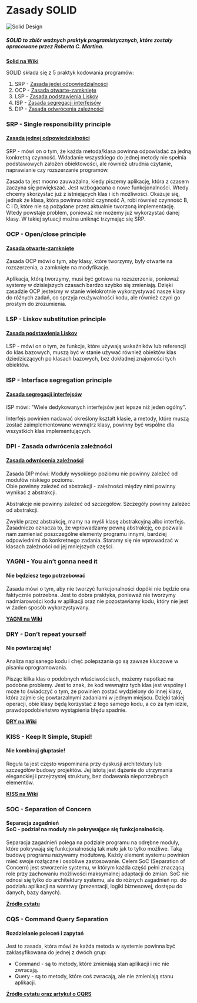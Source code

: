 # Zasady SOLID

![Solid Design ](https://img.shields.io/badge/Solid_Design-Principles--in--Java-green.svg?longCache=true&style=for-the-badge)

##### SOLID to zbiór ważnych praktyk programistycznych, które zostały opracowane przez Roberta C. Martina.

**[Solid na Wiki](https://pl.wikipedia.org/wiki/SOLID_(programowanie_obiektowe))**

SOLID składa się z 5 praktyk kodowania programów:

1. SRP - [Zasada jedej odpowiedzialności](#zasada-jednej-odpowiedzialności)
2. OCP - [Zasada otwarte-zamknięte](#zasada-otwarte-zamknięte)
3. LSP - [Zasada podstawienia Liskov](#zasada-podstawienia-Liskov)
4. ISP - [Zasada segregacji interfejsów](#zasada-segregacji-interfejsów)
5. DIP - [Zasada odwrócenia zależności](#zasada-odwrócenia-zależności)

### SRP - Single responsibility principle
#### [Zasada jednej odpowiedzialności](https://github.com/jszlenk/Solid-Design-Principles-in-Java/tree/master/src/SPR)

SRP - mówi on o tym, że każda metoda/klasa powinna odpowiadać za jedną konkretną czynność. Wkładanie wszystkiego do jednej metody nie spełnia podstawowych założeń obiektowości, ale również utrudnia czytanie, naprawianie czy rozszerzanie programów.

Zasada ta jest mocno zauważalna, kiedy piszemy aplikację, która z czasem zaczyna się powiększać. Jest wzbogacana o nowe funkcjonalności. Wtedy chcemy skorzystać już z istniejących klas i ich możliwości. Okazuje się, jednak że klasa, która powinna robić czynność A, robi również czynność B, C i D, które nie są pożądane przez aktualnie tworzoną implementację. Wtedy powstaje problem, ponieważ nie możemy już wykorzystać danej klasy. W takiej sytuacji można uniknąć trzymając się SRP.

### OCP - Open/close principle
#### [Zasada otwarte-zamknięte](https://github.com/jszlenk/Solid-Design-Principles-in-Java/tree/master/src/OCP)

Zasada OCP mówi o tym, aby klasy, które tworzymy, były otwarte na rozszerzenia, a zamknięte na modyfikacje.

Aplikacja, którą tworzymy, musi być gotowa na rozszerzenia, ponieważ systemy w dzisiejszych czasach bardzo szybko się zmieniają. Dzięki zasadzie OCP jesteśmy w stanie wielokrotnie wykorzystywać nasze klasy do różnych zadań, co sprzyja reużywalności kodu, ale również czyni go prostym do zrozumienia.

### LSP - Liskov substitution principle
#### [Zasada podstawienia Liskov](https://github.com/jszlenk/Solid-Design-Principles-in-Java/tree/master/src/LSP)

LSP - mówi on o tym, że funkcje, które używają wskaźników lub referencji do klas bazowych, muszą być w stanie używać również obiektów klas dziedziczących po klasach bazowych, bez dokładnej znajomości tych obiektów.

### ISP - Interface segregation principle
#### [Zasada segregacji interfejsów](https://github.com/jszlenk/Solid-Design-Principles-in-Java/tree/master/src/ISP)

ISP mówi: "Wiele dedykowanych interfejsów jest lepsze niż jeden ogólny".

Interfejs powinien nadawać określony kształt klasie, a metody, które muszą zostać zaimplementowane wewnątrz klasy, powinny być wspólne dla wszystkich klas implementujących.

### DPI - Zasada odwrócenia zależności
#### [Zasada odwrócenia zależności](https://github.com/jszlenk/Solid-Design-Principles-in-Java/tree/master/src/DIP)


Zasada DIP mówi: Moduły wysokiego poziomu nie powinny zależeć od modułów niskiego poziomu. <br>Obie powinny zależeć od abstrakcji - zależności między nimi powinny wynikać z abstrakcji.

Abstrakcje nie powinny zależeć od szczegółów. Szczegóły powinny zależeć od abstrakcji.

Zwykle przez abstrakcję, mamy na myśli klasę abstrakcyjną albo interfejs. Zasadniczo oznacza to, że wprowadzamy pewną abstrakcję, co pozwala nam zamieniać poszczególne elementy programu innymi, bardziej odpowiednimi do konkretnego zadania. 
Staramy się nie wprowadzać w klasach zależności od jej mniejszych części.


### YAGNI - You ain’t gonna need it
#### Nie będziesz tego potrzebować

Zasada mówi o tym, aby nie tworzyć funkcjonalności dopóki nie będzie ona faktycznie potrzebna. Jest to dobra praktyka, ponieważ nie tworzymy nadmiarowości kodu w aplikacji oraz nie pozostawiamy kodu, który nie jest w żaden sposób wykorzystywany.

**[YAGNI na Wiki](https://en.wikipedia.org/wiki/You_aren%27t_gonna_need_it)**

### DRY - Don’t repeat yourself
#### Nie powtarzaj się! 

Analiza napisanego kodu i chęć polepszania go są zawsze kluczowe w pisaniu oprogramowania.

Pisząc kilka klas o podobnych właściwościach, możemy napotkać na podobne problemy. Jest to znak, że kod wewnątrz tych klas jest wspólny i może to świadczyć o tym, że powinien zostać wydzielony do innej klasy, która zajmie się powtarzalnymi zadaniami w jednym miejscu. Dzięki takiej operacji, obie klasy będą korzystać z tego samego kodu, a co za tym idzie, prawdopodobieństwo wystąpienia błędu spadnie.

**[DRY na Wiki](https://pl.wikipedia.org/wiki/DRY)**

### KISS - Keep It Simple, Stupid!
#### Nie kombinuj głuptasie!

Reguła ta jest często wspominana przy dyskusji architektury lub szczegółów budowy projektów. Jej istotą jest dążenie do utrzymania eleganckiej i przejrzystej struktury, bez dodawania niepotrzebnych elementów.

**[KISS na Wiki](https://pl.wikipedia.org/wiki/KISS_(regu%C5%82a))**

### SOC - Separation of Concern
#### Separacja zagadnień<br>SoC - podział na moduły nie pokrywające się funkcjonalnością.

Separacja zagadnień polega na podziale programu na odrębne moduły, które pokrywają się funkcjonalnością tak mało jak to tylko możliwe. Taką budowę programu nazywamy modułową. Każdy element systemu powinien mieć swoje rozłączne i osobliwe zastosowanie. Celem SoC (Separation of Concern) jest stworzenie systemu, w którym każda część pełni znaczącą role przy zachowaniu możliwości maksymalnej adaptacji do zmian. SoC nie odnosi się tylko do architektury systemu, ale do różnych zagadnień np. do podziału aplikacji na warstwy (prezentacji, logiki biznesowej, dostępu do danych, bazy danych).

**[Źródło cytatu](http://kurs.aspnetmvc.pl/Wzorce/Separation_of_concern)**

### CQS - Command Query Separation
#### Rozdzielanie poleceń i zapytań

Jest to zasada, która mówi że każda metoda w systemie powinna być zaklasyfikowana do jednej z dwóch grup:

- Command - są to metody, które zmieniają stan aplikacji i nic nie zwracają.
- Query - są to metody, które coś zwracają, ale nie zmieniają stanu aplikacji.

**[Źródło cytatu oraz artykuł o CQRS](https://bulldogjob.pl/articles/122-cqrs-i-event-sourcing-czyli-latwa-droga-do-skalowalnosci-naszych-systemow_)**
